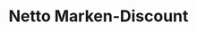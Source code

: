 ---
title: "Netto Marken-Discount"
url: /wandlitz/netto-marken-discount-bahnstrasse/
shop: Supermarkt
---